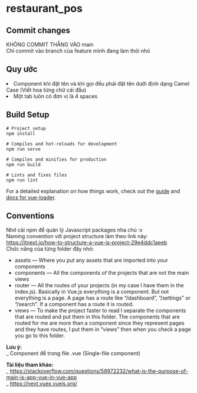 # restaurant_pos

## Commit changes
KHÔNG COMMIT THẲNG VÀO main<br>
Chỉ commit vào branch của feature mình đang làm thôi nhó

## Quy ước
<li>Component khi đặt tên và khi gọi đều phải đặt tên dưới định dạng Camel Case (Viết hoa từng chữ cái đầu)</li>
<li>Một tab luôn có đơn vị là 4 spaces</li>


## Build Setup

```
# Project setup
npm install

# Compiles and hot-reloads for development
npm run serve

# Compiles and minifies for production
npm run build

# Lints and fixes files
npm run lint
```

For a detailed explanation on how things work, check out the [guide](http://vuejs-templates.github.io/webpack/) and [docs for vue-loader](http://vuejs.github.io/vue-loader).

## Conventions
Nhớ cài npm để quản lý Javascript packages nha chú :v<br>
Naming convention với project structure làm theo link này: https://itnext.io/how-to-structure-a-vue-js-project-29e4ddc1aeeb<br>
Chức năng của từng folder đây nhó:
<ul>
<li>assets — Where you put any assets that are imported into your components</li>
<li>components — All the components of the projects that are not the main views</li>
<li>router — All the routes of your projects (in my case I have them in the index.js). Basically in Vue.js everything is a component. But not everything is a page. A page has a route like “/dashboard”, “/settings” or “/search”. If a component has a route it is routed.</li>
<li>views — To make the project faster to read I separate the components that are routed and put them in this folder. The components that are routed for me are more than a component since they represent pages and they have routes, I put them in “views” then when you check a page you go to this folder.</li>
</ul>

<b>Lưu ý:</b><br>
_ Component để trong file .vue (Single-file component)<br>

<b>Tài liệu tham khảo:</b><br>
_ https://stackoverflow.com/questions/58972232/what-is-the-purpose-of-main-js-app-vue-in-vue-app<br>
_ https://next.vuex.vuejs.org/<br>

